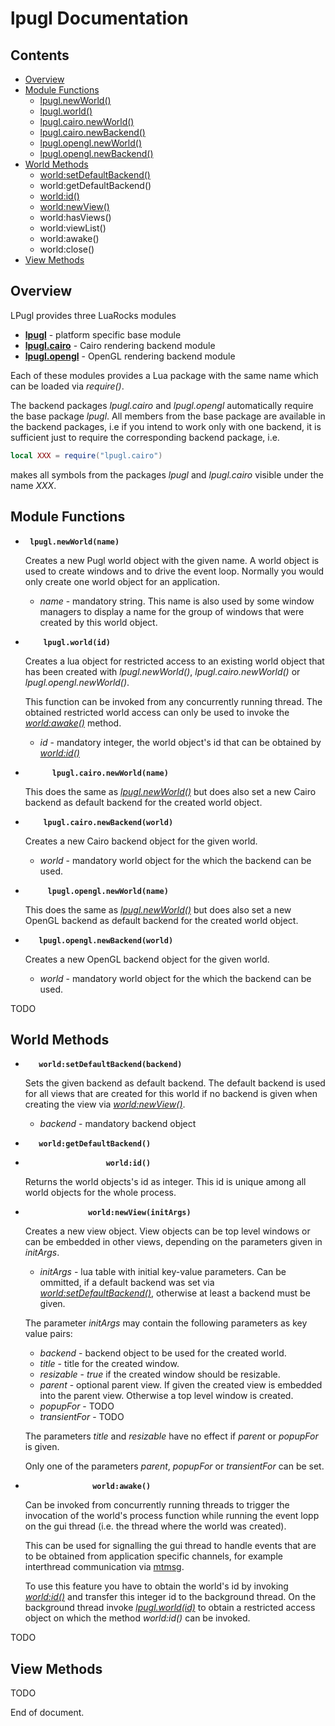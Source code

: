 # lpugl Documentation

<!-- ---------------------------------------------------------------------------------------- -->
##   Contents
<!-- ---------------------------------------------------------------------------------------- -->
   * [Overview](#overview)
   * [Module Functions](#module-functions)
    	* [lpugl.newWorld()](#lpugl_newWorld)
    	* [lpugl.world()](#lpugl_world)
    	* [lpugl.cairo.newWorld()](#lpugl_cairo_newWorld)
    	* [lpugl.cairo.newBackend()](#lpugl_cairo_newBackend)
    	* [lpugl.opengl.newWorld()](#lpugl_opengl_newWorld)
    	* [lpugl.opengl.newBackend()](#lpugl_opengl_newBackend)
   * [World Methods](#world-methods)
        * [world:setDefaultBackend()](#world_setDefaultBackend)
        * world:getDefaultBackend()
       	* [world:id()](#world_id)
       	* [world:newView()](#world_newView)
       	* world:hasViews()
       	* world:viewList()
       	* world:awake()
       	* world:close()
   * [View Methods](#view-methods)

<!-- ---------------------------------------------------------------------------------------- -->
##   Overview
<!-- ---------------------------------------------------------------------------------------- -->
   
LPugl provides three LuaRocks modules 
   * **[lpugl]**        - platform specific base module
   * **[lpugl.cairo]**  - Cairo rendering backend module
   * **[lpugl.opengl]** - OpenGL rendering backend module

Each of these modules provides a Lua package with the same name which can be 
loaded via *require()*.

The backend packages *lpugl.cairo* and *lpugl.opengl* automatically require
the base package *lpugl*. All members from the base package are available in
the backend packages, i.e if you intend to work only with one backend, it is
sufficient just to require the corresponding backend package, i.e.

```lua
local XXX = require("lpugl.cairo")
```
makes all symbols from the packages *lpugl* and *lpugl.cairo* visible under the name *XXX*.


<!-- ---------------------------------------------------------------------------------------- -->
##   Module Functions
<!-- ---------------------------------------------------------------------------------------- -->

* <a id="lpugl_newWorld">**`  lpugl.newWorld(name)
  `**</a>
  
  Creates a new Pugl world object with the given name. A world object is used to create
  windows and to drive the event loop. Normally you would only create one world object 
  for an application.
  
  * *name* - mandatory string. This name is also used by some window managers to display
             a name for the group of windows that were created by this world object.
             

<!-- ---------------------------------------------------------------------------------------- -->

* <a id="lpugl_world">**`     lpugl.world(id)
  `**</a>
  
  Creates a lua object for restricted access to an existing world object that has
  been created with *lpugl.newWorld()*, *lpugl.cairo.newWorld()* or *lpugl.opengl.newWorld()*.
  
  This function can be invoked from any concurrently running thread. The obtained
  restricted world access can only be used to invoke the [*world:awake()*](#world_awake)
  method.

  * *id* - mandatory integer, the world object's id that can be obtained
           by [*world:id()*](#world_id)


<!-- ---------------------------------------------------------------------------------------- -->

* <a id="lpugl_cairo_newWorld">**`       lpugl.cairo.newWorld(name)
  `**</a>
  
  This does the same as [*lpugl.newWorld()*](#lpugl_newWorld) but does
  also set a new Cairo backend as default backend for the created world object.
  

<!-- ---------------------------------------------------------------------------------------- -->

* <a id="lpugl_cairo_newBackend">**`     lpugl.cairo.newBackend(world)
  `**</a>
  
  Creates a new Cairo backend object for the given world.
  
  * *world* - mandatory world object for the which the backend can be used.
  

<!-- ---------------------------------------------------------------------------------------- -->

* <a id="lpugl_opengl_newWorld">**`      lpugl.opengl.newWorld(name)
  `**</a>
  
  This does the same as [*lpugl.newWorld()*](#lpugl_newWorld) but does
  also set a new OpenGL backend as default backend for the created world object.


<!-- ---------------------------------------------------------------------------------------- -->

* <a id="lpugl_opengl_newBackend">**`    lpugl.opengl.newBackend(world)
  `**</a>
  
  Creates a new OpenGL backend object for the given world.
  
  * *world* - mandatory world object for the which the backend can be used.
  
TODO

<!-- ---------------------------------------------------------------------------------------- -->
##   World Methods
<!-- ---------------------------------------------------------------------------------------- -->

* <a id="world_setDefaultBackend">**`    world:setDefaultBackend(backend)
  `** </a>
  
  Sets the given backend as default backend. The default backend is used for
  all views that are created for this world if no backend is given when
  creating the view via [*world:newView()*](#world_newView).
  
  * *backend* - mandatory backend object

<!-- ---------------------------------------------------------------------------------------- -->

* <a id="world_getDefaultBackend">**`    world:getDefaultBackend()
  `**</a>

<!-- ---------------------------------------------------------------------------------------- -->

* <a id="world_id">**`                   world:id()
  `**</a>

  Returns the world objects's id as integer. This id is unique among all world objects
  for the whole process.

<!-- ---------------------------------------------------------------------------------------- -->

* <a id="world_newView">**`              world:newView(initArgs)`**

  Creates a new view object. View objects can be top level windows or can be embedded in other
  views, depending on the parameters given in *initArgs*.

  * *initArgs* - lua table with initial key-value parameters. Can be ommitted, if a
                 default backend was set via 
                 [*world:setDefaultBackend()*](#world_setDefaultBackend),
                 otherwise at least a backend must be given.
                 
  The parameter *initArgs* may contain the following parameters as key value pairs:
  
  * *backend*      - backend object to be used for the created world.
  * *title*        - title for the created window.
  * *resizable*    - *true* if the created window should be resizable.
  * *parent*       - optional parent view. If given the created view is embedded
                     into the parent view. Otherwise a top level window
                     is created.
  * *popupFor*     - TODO
  * *transientFor* - TODO
  
  The parameters *title* and *resizable* have no effect if *parent* or
  *popupFor* is given.

  Only one of the parameters *parent*, *popupFor* or *transientFor* can be set.

<!-- ---------------------------------------------------------------------------------------- -->

* <a id="world_awake">**`                world:awake()
  `**</a>
  
  Can be invoked from concurrently running threads to trigger the invocation of
  the world's process function while running the event lopp on the gui thread
  (i.e. the thread where the world was created). 
  
  This can be used for signalling the gui thread to handle events that are to be
  obtained from application specific channels, for example interthread
  communication via [mtmsg].
  
  To use this feature you have to obtain the world's id by invoking
  [*world:id()*](#world_id) and transfer this integer id to the background thread. On
  the background thread  invoke [*lpugl.world(id)*](#lpugl_world) to obtain a 
  restricted access object on which the method *world:id()* can be invoked.

TODO

<!-- ---------------------------------------------------------------------------------------- -->
##   View Methods
<!-- ---------------------------------------------------------------------------------------- -->

TODO

End of document.

<!-- ---------------------------------------------------------------------------------------- -->

[lpugl]:                    https://luarocks.org/modules/osch/lpugl
[lpugl.cairo]:              https://luarocks.org/modules/osch/lpugl.cairo
[lpugl.opengl]:             https://luarocks.org/modules/osch/lpugl.opengl
[mtmsg]:                    https://github.com/osch/lua-mtmsg#mtmsg
